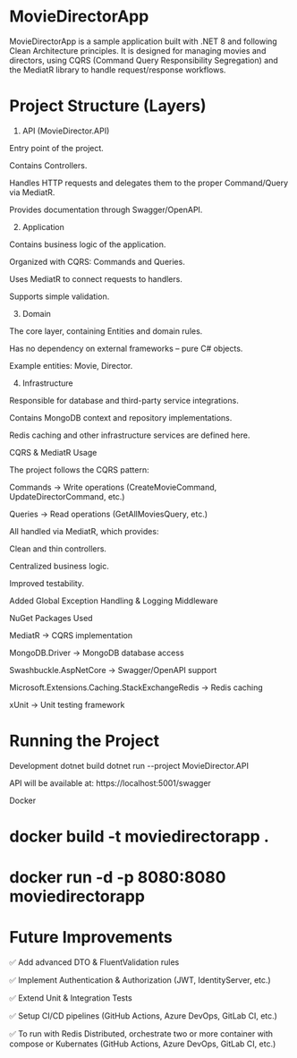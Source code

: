 # MovieDirectorApp

MovieDirectorApp is a sample application built with .NET 8 and following Clean Architecture principles.
It is designed for managing movies and directors, using CQRS (Command Query Responsibility Segregation) and the MediatR library to handle request/response workflows.

# Project Structure (Layers)
1. API (MovieDirector.API)

Entry point of the project.

Contains Controllers.

Handles HTTP requests and delegates them to the proper Command/Query via MediatR.

Provides documentation through Swagger/OpenAPI.

2. Application

Contains business logic of the application.

Organized with CQRS: Commands and Queries.

Uses MediatR to connect requests to handlers.

Supports simple validation.

3. Domain

The core layer, containing Entities and domain rules.

Has no dependency on external frameworks – pure C# objects.

Example entities: Movie, Director.

4. Infrastructure

Responsible for database and third-party service integrations.

Contains MongoDB context and repository implementations.

Redis caching and other infrastructure services are defined here.

CQRS & MediatR Usage

The project follows the CQRS pattern:

Commands → Write operations (CreateMovieCommand, UpdateDirectorCommand, etc.)

Queries → Read operations (GetAllMoviesQuery, etc.)

All handled via MediatR, which provides:

Clean and thin controllers.

Centralized business logic.

Improved testability.

Added Global Exception Handling & Logging Middleware

NuGet Packages Used

MediatR → CQRS implementation

MongoDB.Driver → MongoDB database access

Swashbuckle.AspNetCore → Swagger/OpenAPI support

Microsoft.Extensions.Caching.StackExchangeRedis → Redis caching

xUnit → Unit testing framework

# Running the Project
Development
dotnet build
dotnet run --project MovieDirector.API


API will be available at:
https://localhost:5001/swagger

Docker
# docker build -t moviedirectorapp .
# docker run -d -p 8080:8080 moviedirectorapp

# Future Improvements

✅ Add advanced DTO & FluentValidation rules

✅ Implement Authentication & Authorization (JWT, IdentityServer, etc.)

✅ Extend Unit & Integration Tests

✅ Setup CI/CD pipelines (GitHub Actions, Azure DevOps, GitLab CI, etc.)

✅ To run with Redis Distributed, orchestrate two or more container with compose or Kubernates (GitHub Actions, Azure DevOps, GitLab CI, etc.)
